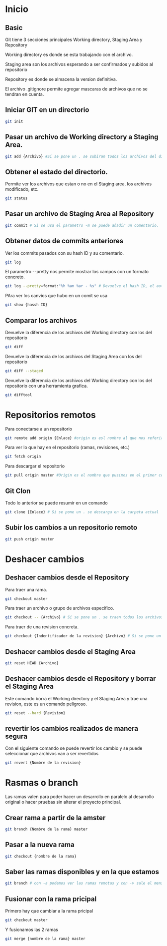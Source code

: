 # Inicio
## Basic
Git tiene 3 secciones principales Working directory, Staging Area y Repository

Working directory es donde se esta trabajando con el archivo.

Staging area son los archivos esperando a ser confirmados y subidos al repositorio

Repository es donde se almacena la version definitiva.

El archivo .gitignore permite agregar mascaras de archivos que no se tendran en cuenta.

## Iniciar GIT en un directorio
~~~sh
git init
~~~

## Pasar un archivo de Working directory a Staging Area.

~~~sh
git add {Archivo} #Si se pone un . se subiran todos los archivos del directorio.
~~~

## Obtener el estado del directorio.

Permite ver los archivos que estan o no en el Staging area, los archivos modificado, etc.
~~~sh
git status
~~~

## Pasar un archivo de Staging Area al Repository

~~~sh
git commit # Si se usa el parametro -m se puede añadir un comentario.
~~~

## Obtener datos de commits anteriores
Ver los commits pasados con su hash ID y su comentario.
~~~sh
git log 
~~~

El parametro --pretty nos permite mostrar los campos con un formato concreto.
~~~sh
git log --pretty=format:"%h %an %ar - %s" # Devuelve el hash ID, el autor, Cuanto hace que se realizo el commit y el mensaje del commit
~~~

PAra ver los canvios que hubo en un comit se usa
~~~sh
git show {hassh ID} 
~~~

## Comparar los archivos
Devuelve la diferencia de los archivos del Working directory con los del repositorio
~~~sh
git diff 
~~~
Devuelve la diferencia de los archivos del Staging Area con los del repositorio
~~~sh
git diff --staged
~~~

Devuelve la diferencia de los archivos del Working directory con los del repositorio con una herramienta grafica.

~~~sh
git difftool
~~~

# Repositorios remotos

Para conectarse a un repositorio
~~~sh
git remote add origin {Enlace} #origin es esl nombre al que nos referiremos al repositorio en el futuro, es mejor dejarlo en origin
~~~

Para ver lo que hay en el repositorio (ramas, revisiones, etc.)
~~~sh
git fetch origin 
~~~

Para descargar el repositorio
~~~sh
git pull origin master #Origin es el nombre que pusimos en el primer comando, y master es el nombre de la rama en la que lo pondremos. 
~~~

## Git Clon
Todo lo anterior se puede resumir en un comando

~~~sh
git clone {Enlace} # Si se pone un . se descarga en la carpeta actual
~~~

## Subir los cambios a un repositorio remoto
~~~sh
git push origin master
~~~

# Deshacer cambios
## Deshacer cambios desde el Repository

Para traer una rama.
~~~sh
git checkout master
~~~

Para traer un archivo o grupo de archivos especifico.
~~~sh
git checkout -- {Archivo} # Si se pone un . se traen todos los archivos
~~~


Para traer de una revision concreta.
~~~sh
git checkout {Indentificador de la revision} {Archivo} # Si se pone un . se traen todos los archivos. Si en la se donde la revision se agrega un "~" y un numero n traera la revision n anterior a la indicada (tambien acepta hashes)
~~~

## Deshacer cambios desde el Staging Area

~~~sh
git reset HEAD {Archivo}
~~~

## Deshacer cambios desde el Repository y borrar el Staging Area

Este comando borra el Working directory y el Staging Area y trae una revision, este es un comando peligroso.
~~~sh
git reset --hard {Revision}
~~~

## revertir los cambios realizados de manera segura

Con el siguiente comando se puede revertir los cambio y se puede seleccionar que archivos van a ser revertidos

~~~sh
git revert {Nombre de la revision}
~~~
# Rasmas o branch

Las ramas valen para poder hacer un desarrollo en paralelo al desarrollo original o hacer pruebas sin alterar el proyecto principal.

## Crear rama a partir  de la amster

~~~sh
git branch {Nombre de la rama} master
~~~

## Pasar a la nueva rama

~~~sh
git checkout {nombre de la rama}
~~~

## Saber las ramas disponibles y en la que estamos

~~~sh
git branch # con -a podemos ver las ramas remotas y con -v sale el mensaje del ultimo commit de cada rama
~~~

## Fusionar con la rama pricipal
Primero hay que cambiar a la rama pricipal
~~~sh
git checkout master
~~~

Y fusionamos las 2 ramas
~~~sh
git merge {nombre de la rama} master
~~~
